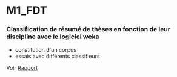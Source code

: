 # M1_FDT
### Classification de résumé de thèses en fonction de leur discipline avec le logiciel weka
* constitution d'un corpus
* essais avec différents classifieurs

Voir [Rapport](Rapport.pdf)

